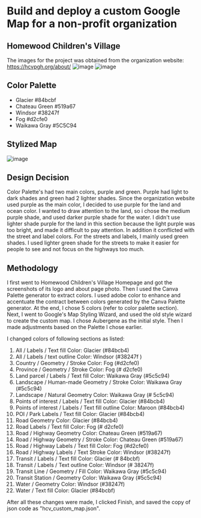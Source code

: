# Build and deploy a custom Google Map for a non-profit organization
## Homewood Children's Village 
The images for the project was obtained from the organization website: https://hcvpgh.org/about/
![image](https://user-images.githubusercontent.com/98058104/159200846-bcb8338c-80e6-4ad2-957b-6650a31d93f6.png)
![image](https://user-images.githubusercontent.com/98058104/159200870-0b2ba378-3e72-4779-8691-f6e1cd6c3b92.png)

## Color Palette
- Glacier #84bcbf
- Chateau Green #519a67
- Windsor #38247f
- Fog #d2cfe0
- Waikawa Gray #5C5C94

## Stylized Map
![image](https://user-images.githubusercontent.com/98058104/159190010-6e80038f-39b8-48c8-9fb7-3f4e6883ef0e.png)

## Design Decision
Color Palette's had two main colors, purple and green. Purple had light to dark shades and green had 2 lighter shades. 
Since the organization website used purple as the main color, I decided to use purple for the land and ocean color. I wanted to draw attention to the land, so i chose the medium purple shade, and used darker purple shade for the water. I didn't use lighter shade purple for the land in this section because the light purple was too bright, and made it difficult to pay attention. In addition it conflicted with the street and label colors. For the streets and labels, I mainly used green shades. I used lighter green shade for the streets to make it easier for people to see and not focus on the highways too much. 

## Methodology  
I first went to Homewood Children's Village Homepage and got the screenshots of its logo and about page photo. Then I used the Canva Palette generator to extract colors. I used adobe color to enhance and accentuate the contract between colors generated by the Canva Palette generator. At the end, I chose 5 colors (refer to color palette section).  
Next, I went to Google's Map Styling Wizard, and used the old style wizard to create the custom map. I chose Aubergene as the initial style. 
Then I made adjustments based on the Palette I chose earlier. 

I changed colors of following sections as listed: 
1. All / Labels / Text fill	Color: Glacier (#84bcb4)
2. All / Labels / text outline	Color: Windsor  (#38247f )
3. Country / Geometry / Stroke	Color: Fog (#d2cfe0)
4. Province	 / Geometry / Stroke	Color: Fog (# d2cfe0)
5. Land parcel / Labels / Text fill	Color: Waikawa Gray (#5c5c94)
6. Landscape / Human-made	Geometry / Stroke	Color: Waikawa Gray (#5c5c94)
7. Landscape / Natural	Geometry	Color: Waikawa Gray (# 5c5c94)
8. Points of interest / Labels / Text fill	Color: Glacier  (#84bcb4)
9. Points of interest	/ Labels / Text fill outline	Color: Maroon (#84bcb4)
10. POI / Park	Labels / Text fill	Color: Glacier  (#84bcb4)
11. Road 	Geometry	Color: Glacier (#84bcb4)
12. Road	Labels / Text fill	Color: Fog (# d2cfe0)
13. Road / Highway	Geometry	Color: Chateau Green  (#519a67)
14. Road / Highway	Geometry / Stroke	Color: Chateau Green  (#519a67)
15. Road / Highway	Labels / Text fill	Color: Fog  (#d2cfe0)
16. Road / Highway	Labels / Text Stroke	Color: Windsor (#38247f)
17. Transit	/ Labels / Text fill	Color: Glacier  (# 84bcbf)
18. Transit	/ Labels / Text outline	Color: Windsor (# 38247f)
19. Transit Line / 	Geometry / Fill	Color: Waikawa Gray (#5c5c94)
20. Transit Station /	Geometry	Color: Waikawa Gray (#5c5c94)
21. Water	/ Geometry	Color: Windsor (#38247f)
22. Water	/ Text fill	Color: Glacier  (#84bcbf)

After all these changes were made, I clicked Finish, and saved the copy of json code as "hcv_custom_map.json".   
